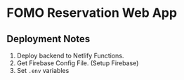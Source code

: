 # FOMO Reservation Web App

## Deployment Notes

1. Deploy backend to Netlify Functions.
2. Get Firebase Config File. (Setup Firebase)
3. Set `.env` variables
